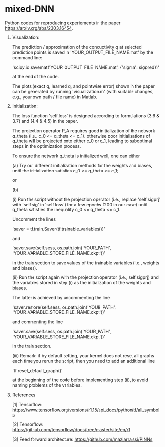 # mixed-DNN
Python codes for reproducing experiements in the paper https://arxiv.org/abs/2303.16454.


1. Visualization:

   The prediction / approximation of the conductivity q at selected prediction points is saved in 'YOUR_OUTPUT_FILE_NAME.mat' by the command line:
   
   'scipy.io.savemat('YOUR_OUTPUT_FILE_NAME.mat', {'sigma': sigpred})'
   
   at the end of the code. 


   The plots (exact q, learned q, and pointwise error) shown in the paper can be generated by running 'visualization.m' (with suitable changes, e.g., your own path / file name) in Matlab.




2. Initialization:

   The loss function 'self.loss' is designed according to formulations (3.6 & 3.7) and (4.4 & 4.5) in the paper.

   The projection operator P_A requires good initialization of the network q_theta (i.e., c_0 <= q_theta <= c_1), otherwise poor initializations of q_theta will be projected onto either c_0 or c_1, leading to suboptimal steps in the optimization process.

   To ensure the network q_theta is initialized well, one can either

   (a) Try out different initialization methods for the weights and biases, until the initialization satisfies c_0 <= q_theta <= c_1;

   or

   (b)

   (i) Run the script without the projection operator (i.e., replace 'self.sigprj' with 'self.sig' in 'self.loss') for a few epochs (200 in our case) until q_theta satisfies the inequality c_0 <= q_theta <= c_1.

      Uncomment the lines

      'saver = tf.train.Saver(tf.trainable_variables())'

      and

      'saver.save(self.sess, os.path.join('YOUR_PATH', 'YOUR_VARIABLE_STORE_FILE_NAME.ckpt'))'

      in the train section to save values of the trainable variables (i.e., weights and biases).


   (ii) Run the script again with the projection operator (i.e., self.sigprj) and the variables stored in step (i) as the initialization of the weights and biases.

      The latter is achieved by uncommenting the line

      'saver.restore(self.sess, os.path.join('YOUR_PATH', 'YOUR_VARIABLE_STORE_FILE_NAME.ckpt'))'

      and commenting the line
   
      'saver.save(self.sess, os.path.join('YOUR_PATH', 'YOUR_VARIABLE_STORE_FILE_NAME.ckpt'))'

      in the train section.


   (iii) Remark: if by default setting, your kernel does not reset all graphs each time you rerun the script, then you need to add an additional line

      'tf.reset_default_graph()'

      at the beginning of the code before implementing step (ii), to avoid naming problems of the variables.



3. References

   [1] Tensorflow: https://www.tensorflow.org/versions/r1.15/api_docs/python/tf/all_symbols

   [2] Tensorflow: https://github.com/tensorflow/docs/tree/master/site/en/r1

   [3] Feed forward architecture: https://github.com/maziarraissi/PINNs







